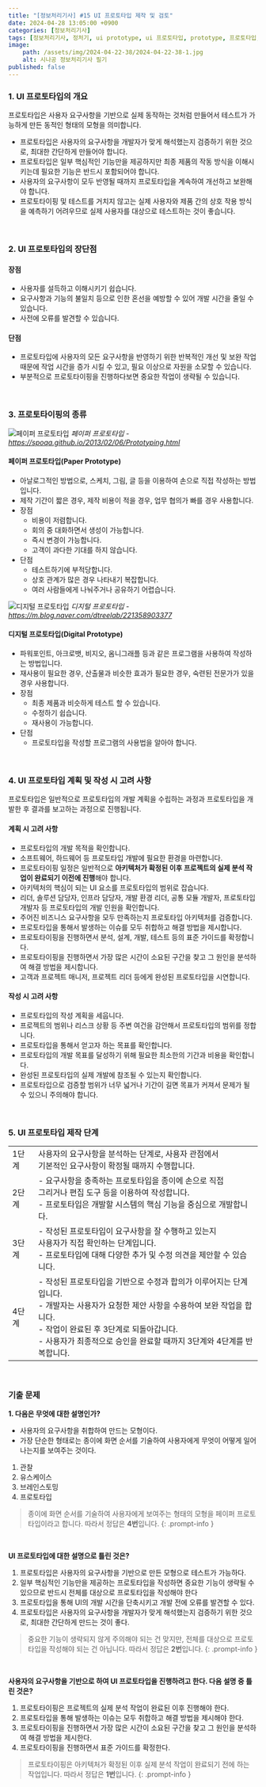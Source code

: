 ```yaml
---
title: "[정보처리기사] #15 UI 프로토타입 제작 및 검토"
date: 2024-04-28 13:05:00 +0900
categories: [정보처리기사]
tags: [정보처리기사, 정처기, ui prototype, ui 프로토타입, prototype, 프로토타입, prototyping, 프로토타이핑, paper prototype, 페이퍼 프로토타입, digital prototype, 디지털 프로토타입]
image:
    path: /assets/img/2024-04-22-38/2024-04-22-38-1.jpg
    alt: 시나공 정보처리기사 필기
published: false
---
```


### 1. UI 프로토타입의 개요

프로토타입은 사용자 요구사항을 기반으로 실제 동작하는 것처럼 만들어서 테스트가 가능하게 만든 동적인 형태의 모형을 의미합니다.

- 프로토타입은 사용자의 요구사항을 개발자가 맞게 해석했는지 검증하기 위한 것으로, 최대한 간단하게 만들어야 합니다.
- 프로토타입은 일부 핵심적인 기능만을 제공하지만 최종 제품의 작동 방식을 이해시키는데 필요한 기능은 반드시 포함되어야 합니다.
- 사용자의 요구사항이 모두 반영될 때까지 프로토타입을 계속하여 개선하고 보완해야 합니다.
- 프로토타이핑 및 테스트를 거치지 않고는 실제 사용자와 제품 간의 상호 작용 방식을 예측하기 어려우므로 실제 사용자를 대상으로 테스트하는 것이 좋습니다.

&nbsp;

### 2. UI 프로토타입의 장단점

#### 장점

- 사용자를 설득하고 이해시키기 쉽습니다.
- 요구사항과 기능의 불일치 등으로 인한 혼선을 예방할 수 있어 개발 시간을 줄일 수 있습니다.
- 사전에 오류를 발견할 수 있습니다.

#### 단점

- 프로토타입에 사용자의 모든 요구사항을 반영하기 위한 반복적인 개선 및 보완 작업 때문에 작업 시간을 증가 시킬 수 있고, 필요 이상으로 자원을 소모할 수 있습니다.
- 부분적으로 프로토타이핑을 진행하다보면 중요한 작업이 생략될 수 있습니다.

&nbsp;

### 3. 프로토타이핑의 종류

![페이퍼 프로토타입](/assets/img/2024-04-28-53/2024-04-28-53-1.jpg)
_페이퍼 프로토타입 - https://spoqa.github.io/2013/02/06/Prototyping.html_

#### 페이퍼 프로토타입(Paper Prototype)

- 아날로그적인 방법으로, 스케치, 그림, 글 등을 이용하여 손으로 직접 작성하는 방법입니다.
- 제작 기간이 짧은 경우, 제작 비용이 적을 경우, 업무 협의가 빠를 경우 사용합니다.
- 장점
  - 비용이 저렴합니다.
  - 회의 중 대화하면서 생성이 가능합니다.
  - 즉시 변경이 가능합니다.
  - 고객이 과다한 기대를 하지 않습니다.
- 단점
  - 테스트하기에 부적당합니다.
  - 상호 관계가 많은 경우 나타내기 복잡합니다.
  - 여러 사람들에게 나눠주거나 공유하기 어렵습니다.

![디지털 프로토타입](/assets/img/2024-04-28-53/2024-04-28-53-2.png)
_디지털 프로토타입 - https://m.blog.naver.com/dtreelab/221358903377_

#### 디지털 프로토타입(Digital Prototype)

- 파워포인트, 아크로뱃, 비지오, 옴니그래플 등과 같은 프로그램을 사용하여 작성하는 방법입니다.
- 재사용이 필요한 경우, 산출물과 비슷한 효과가 필요한 경우, 숙련된 전문가가 있을 경우 사용합니다.
- 장점
  - 최종 제품과 비슷하게 테스트 할 수 있습니다.
  - 수정하기 쉽습니다.
  - 재사용이 가능합니다.
- 단점
  - 프로토타입을 작성할 프로그램의 사용법을 알아야 합니다.

&nbsp;

### 4. UI 프로토타입 계획 및 작성 시 고려 사항

프로토타입은 일반적으로 프로토타입의 개발 계획을 수립하는 과정과 프로토타입을 개발한 후 결과를 보고하는 과정으로 진행됩니다.

#### 계획 시 고려 사항

- 프로토타입의 개발 목적을 확인합니다.
- 소프트웨어, 하드웨어 등 프로토타입 개발에 필요한 환경을 마련합니다.
- 프로토타이핑 일정은 일반적으로 **아키텍처가 확정된 이후 프로젝트의 실제 분석 작업이 완료되기 이전에 진행**해야 합니다.
- 아키텍처의 핵심이 되는 UI 요소를 프로토타입의 범위로 잡습니다.
- 리더, 솔루션 담당자, 인프라 담당자, 개발 환경 리더, 공통 모듈 개발자, 프로토타입 개발자 등 프로토타입의 개발 인원을 확인합니다.
- 주어진 비즈니스 요구사항을 모두 만족하는지 프로토타입 아키텍처를 검증합니다.
- 프로토타입을 통해서 발생하는 이슈를 모두 취합하고 해결 방법을 제시합니다.
- 프로토타이핑을 진행하면서 분석, 설계, 개발, 테스트 등의 표준 가이드를 확정합니다.
- 프로토타이핑을 진행하면서 가장 많은 시간이 소요된 구간을 찾고 그 원인을 분석하여 해결 방법을 제시합니다.
- 고객과 프로젝트 매니저, 프로젝트 리더 등에게 완성된 프로토타입을 시연합니다.

#### 작성 시 고려 사항

- 프로토타입의 작성 계획을 세웁니다.
- 프로젝트의 범위나 리스크 상황 등 주변 여건을 감안해서 프로토타입의 범위를 정합니다.
- 프로토타입을 통해서 얻고자 하는 목표를 확인합니다.
- 프로토타입의 개발 목표를 달성하기 위해 필요한 최소한의 기간과 비용을 확인합니다.
- 완성된 프로토타입의 실제 개발에 참조될 수 있는지 확인합니다.
- 프로토타입으로 검증할 범위가 너무 넓거나 기간이 길면 목표가 커져서 문제가 될 수 있으니 주의해야 합니다.

&nbsp;

### 5. UI 프로토타입 제작 단계

<table>
    <tr>
        <td>1단계</td>
        <td>
            사용자의 요구사항을 분석하는 단계로, 사용자 관점에서 <br>
            기본적인 요구사항이 확정될 때까지 수행합니다.
        </td>
    </tr>
    <tr>
        <td>2단계</td>
        <td>
            - 요구사항을 충족하는 프로토타입을 종이에 손으로 직접 <br>
            그리거나 편집 도구 등을 이용하여 작성합니다.<br>
            - 프로토타입은 개발할 시스템의 핵심 기능을 중심으로 개발합니다.
        </td>
    </tr>
    <tr>
        <td>3단계</td>
        <td>
            - 작성된 프로토타입이 요구사항을 잘 수행하고 있는지 <br>
            사용자가 직접 확인하는 단계입니다.<br>
            - 프로토타입에 대해 다양한 추가 및 수정 의견을 제안할 수 있습니다.
        </td>
    </tr>
    <tr>
        <td>4단계</td>
        <td>
            - 작성된 프로토타입을 기반으로 수정과 합의가 이루어지는 단계입니다.<br>
            - 개발자는 사용자가 요청한 제안 사항을 수용하여 보완 작업을 합니다.<br>
            - 작업이 완료된 후 3단계로 되돌아갑니다.<br>
            - 사용자가 최종적으로 승인을 완료할 때까지 3단계와 4단계를 반복합니다.
        </td>
    </tr>
</table>

&nbsp;

### 기출 문제

**1. 다음은 무엇에 대한 설명인가?**

- 사용자의 요구사항을 취합하여 만드는 모형이다.
- 가장 단순한 형태로는 종이에 화면 순서를 기술하여 사용자에게 무엇이 어떻게 일어나는지를 보여주는 것이다.

1. 관찰
2. 유스케이스
3. 브레인스토밍
4. 프로토타입

> 종이에 화면 순서를 기술하여 사용자에게 보여주는 형태의 모형을 페이퍼 프로토타입이라고 합니다. 따라서 정답은 **4번**입니다.
{: .prompt-info }

&nbsp;

**UI 프로토타입에 대한 설명으로 틀린 것은?**

1. 프로토타입은 사용자의 요구사항을 기반으로 만든 모형으로 테스트가 가능하다.
2. 일부 핵심적인 기능만을 제공하는 프로토타입을 작성하면 중요한 기능이 생략될 수 있으므로 반드시 전체를 대상으로 프로토타입을 작성해야 한다
3. 프로토타입을 통해 UI의 개발 시간을 단축시키고 개발 전에 오류를 발견할 수 있다.
4. 프로토타입은 사용자의 요구사항을 개발자가 맞게 해석했는지 검증하기 위한 것으로, 최대한 간단하게 만드는 것이 좋다.

> 중요한 기능이 생략되지 않게 주의해야 되는 건 맞지만, 전체를 대상으로 프로토타입을 작성해야 되는 건 아닙니다. 따라서 정답은 **2번**입니다.
{: .prompt-info }

&nbsp;

**사용자의 요구사항을 기반으로 하여 UI 프로토타입을 진행하려고 한다. 다음 설명 중 틀린 것은?**

1. 프로토타이핑은 프로젝트의 실제 분석 작업이 완료된 이후 진행해야 한다.
2. 프로토타입을 통해 발생하는 이슈는 모두 취합하고 해결 방법을 제시해야 한다.
3. 프로토타이핑을 진행하면서 가장 많은 시간이 소요된 구간을 찾고 그 원인을 분석하여 해결 방법을 제시한다.
4. 프로토타이핑을 진행하면서 표준 가이드를 확정한다.

> 프로토타이핑은 아키텍처가 확정된 이후 실제 분석 작업이 완료되기 전에 하는 작업입니다. 따라서 정답은 **1번**입니다.
{: .prompt-info }